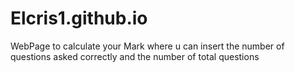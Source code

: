 # Elcris1.github.io
WebPage to calculate your Mark where u can insert the number of questions asked correctly and the number of total questions
